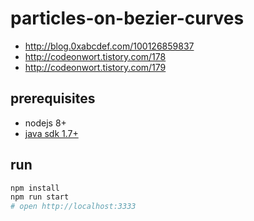 # particles-on-bezier-curves

- http://blog.0xabcdef.com/100126859837
- http://codeonwort.tistory.com/178
- http://codeonwort.tistory.com/179

## prerequisites

- nodejs 8+
- [java sdk 1.7+](https://www.npmjs.com/package/@apache-royale/royale-js#building-royale)

## run
```sh
npm install
npm run start
# open http://localhost:3333
```

